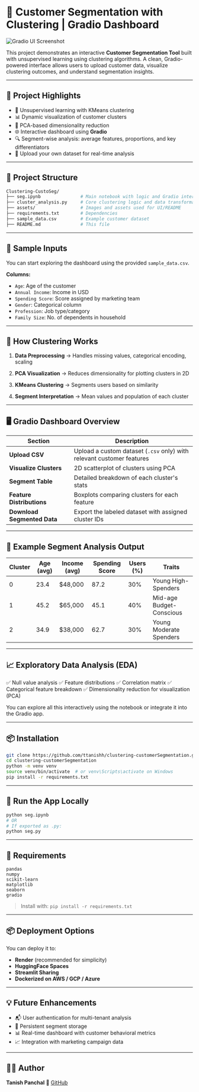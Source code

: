 

# 🧠 Customer Segmentation with Clustering | Gradio Dashboard

![Gradio UI Screenshot](./assets/dashboard_preview.png)

This project demonstrates an interactive **Customer Segmentation Tool** built with unsupervised learning using clustering algorithms. A clean, Gradio-powered interface allows users to upload customer data, visualize clustering outcomes, and understand segmentation insights.

---

## 📌 Project Highlights

* 🧩 Unsupervised learning with KMeans clustering
* 📊 Dynamic visualization of customer clusters
* 🧠 PCA-based dimensionality reduction
* 🌐 Interactive dashboard using **Gradio**
* 🔍 Segment-wise analysis: average features, proportions, and key differentiators
* 📁 Upload your own dataset for real-time analysis

---

## 📂 Project Structure

```bash
Clustering-CustoSeg/
├── seg.ipynb               # Main notebook with logic and Gradio interface
├── cluster_analysis.py     # Core clustering logic and data transformation
├── assets/                 # Images and assets used for UI/README
├── requirements.txt        # Dependencies
├── sample_data.csv         # Example customer dataset
├── README.md               # This file
```

---

## 🧪 Sample Inputs

You can start exploring the dashboard using the provided `sample_data.csv`.

**Columns:**

* `Age`: Age of the customer
* `Annual Income`: Income in USD
* `Spending Score`: Score assigned by marketing team
* `Gender`: Categorical column
* `Profession`: Job type/category
* `Family Size`: No. of dependents in household

---

## 🧠 How Clustering Works

1. **Data Preprocessing**
   → Handles missing values, categorical encoding, scaling

2. **PCA Visualization**
   → Reduces dimensionality for plotting clusters in 2D

3. **KMeans Clustering**
   → Segments users based on similarity

4. **Segment Interpretation**
   → Mean values and population of each cluster

---

## 🖥️ Gradio Dashboard Overview

| Section                     | Description                                                           |
| --------------------------- | --------------------------------------------------------------------- |
| **Upload CSV**              | Upload a custom dataset (`.csv` only) with relevant customer features |
| **Visualize Clusters**      | 2D scatterplot of clusters using PCA                                  |
| **Segment Table**           | Detailed breakdown of each cluster's stats                            |
| **Feature Distributions**   | Boxplots comparing clusters for each feature                          |
| **Download Segmented Data** | Export the labeled dataset with assigned cluster IDs                  |

---

## 🧪 Example Segment Analysis Output

| Cluster | Age (avg) | Income (avg) | Spending Score | Users (%) | Traits                   |
| ------- | --------- | ------------ | -------------- | --------- | ------------------------ |
| 0       | 23.4      | \$48,000     | 87.2           | 30%       | Young High-Spenders      |
| 1       | 45.2      | \$65,000     | 45.1           | 40%       | Mid-age Budget-Conscious |
| 2       | 34.9      | \$38,000     | 62.7           | 30%       | Young Moderate Spenders  |

---

## 📈 Exploratory Data Analysis (EDA)

✅ Null value analysis
✅ Feature distributions
✅ Correlation matrix
✅ Categorical feature breakdown
✅ Dimensionality reduction for visualization (PCA)

You can explore all this interactively using the notebook or integrate it into the Gradio app.

---

## 📦 Installation

```bash
git clone https://github.com/ttanishh/clustering-customerSegmentation.git
cd clustering-customerSegmentation
python -m venv venv
source venv/bin/activate  # or venv\Scripts\activate on Windows
pip install -r requirements.txt
```

---

## 🚀 Run the App Locally

```bash
python seg.ipynb
# OR
# If exported as .py:
python seg.py
```

---

## 🧩 Requirements

```
pandas
numpy
scikit-learn
matplotlib
seaborn
gradio
```

> Install with: `pip install -r requirements.txt`

---

## 📦 Deployment Options

You can deploy it to:

* **Render** (recommended for simplicity)
* **HuggingFace Spaces**
* **Streamlit Sharing**
* **Dockerized on AWS / GCP / Azure**

---

## 💡 Future Enhancements

* 📬 User authentication for multi-tenant analysis
* 💾 Persistent segment storage
* 📊 Real-time dashboard with customer behavioral metrics
* 📈 Integration with marketing campaign data

---

## 👨‍💻 Author

**Tanish Panchal**
🔗 [GitHub](https://github.com/ttanishh)

